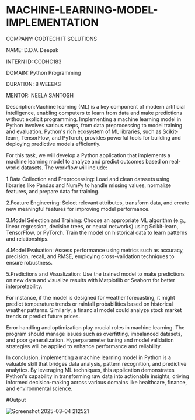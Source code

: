 # MACHINE-LEARNING-MODEL-IMPLEMENTATION

COMPANY: CODTECH IT SOLUTIONS

NAME: D.D.V. Deepak

INTERN ID: CODHC183

DOMAIN: Python Programming

DURATION: 8 WEEEKS

MENTOR: NEELA SANTOSH

Description:Machine learning (ML) is a key component of modern artificial intelligence, enabling computers to learn from data and make predictions without explicit programming. Implementing a machine learning model in Python involves various steps, from data preprocessing to model training and evaluation. Python's rich ecosystem of ML libraries, such as Scikit-learn, TensorFlow, and PyTorch, provides powerful tools for building and deploying predictive models efficiently.

For this task, we will develop a Python application that implements a machine learning model to analyze and predict outcomes based on real-world datasets. The workflow will include:

1.Data Collection and Preprocessing: Load and clean datasets using libraries like Pandas and NumPy to handle missing values, normalize features, and prepare data for training.

2.Feature Engineering: Select relevant attributes, transform data, and create new meaningful features for improving model performance.

3.Model Selection and Training: Choose an appropriate ML algorithm (e.g., linear regression, decision trees, or neural networks) using Scikit-learn, TensorFlow, or PyTorch. Train the model on historical data to learn patterns and relationships.

4.Model Evaluation: Assess performance using metrics such as accuracy, precision, recall, and RMSE, employing cross-validation techniques to ensure robustness.

5.Predictions and Visualization: Use the trained model to make predictions on new data and visualize results with Matplotlib or Seaborn for better interpretability.

For instance, if the model is designed for weather forecasting, it might predict temperature trends or rainfall probabilities based on historical weather patterns. Similarly, a financial model could analyze stock market trends or predict future prices.

Error handling and optimization play crucial roles in machine learning. The program should manage issues such as overfitting, imbalanced datasets, and poor generalization. Hyperparameter tuning and model validation strategies will be applied to enhance performance and reliability.

In conclusion, implementing a machine learning model in Python is a valuable skill that bridges data analysis, pattern recognition, and predictive analytics. By leveraging ML techniques, this application demonstrates Python's capability in transforming raw data into actionable insights, driving informed decision-making across various domains like healthcare, finance, and environmental science.

#Output

![Screenshot 2025-03-04 212521](https://github.com/user-attachments/assets/e0deade1-4797-429d-820c-c9a95e9a487c)
